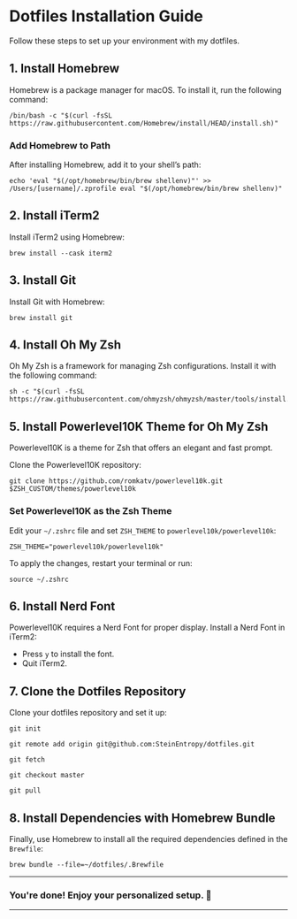 # Dotfiles Installation Guide

Follow these steps to set up your environment with my dotfiles.

## 1. Install Homebrew

Homebrew is a package manager for macOS. To install it, run the following command:
```
/bin/bash -c "$(curl -fsSL https://raw.githubusercontent.com/Homebrew/install/HEAD/install.sh)"
```

### Add Homebrew to Path

After installing Homebrew, add it to your shell’s path:
```
echo 'eval "$(/opt/homebrew/bin/brew shellenv)"' >> /Users/[username]/.zprofile eval "$(/opt/homebrew/bin/brew shellenv)"
```

## 2. Install iTerm2

Install iTerm2 using Homebrew:
```
brew install --cask iterm2
```

## 3. Install Git

Install Git with Homebrew:
```
brew install git
```

## 4. Install Oh My Zsh

Oh My Zsh is a framework for managing Zsh configurations. Install it with the following command:
```
sh -c "$(curl -fsSL https://raw.githubusercontent.com/ohmyzsh/ohmyzsh/master/tools/install.sh)"
```

## 5. Install Powerlevel10K Theme for Oh My Zsh

Powerlevel10K is a theme for Zsh that offers an elegant and fast prompt.

Clone the Powerlevel10K repository:
```
git clone https://github.com/romkatv/powerlevel10k.git $ZSH_CUSTOM/themes/powerlevel10k
```

### Set Powerlevel10K as the Zsh Theme

Edit your `~/.zshrc` file and set `ZSH_THEME` to `powerlevel10k/powerlevel10k`:
```
ZSH_THEME="powerlevel10k/powerlevel10k"
```

To apply the changes, restart your terminal or run:
```
source ~/.zshrc
```

## 6. Install Nerd Font

Powerlevel10K requires a Nerd Font for proper display. Install a Nerd Font in iTerm2:

- Press `y` to install the font.
- Quit iTerm2.

## 7. Clone the Dotfiles Repository

Clone your dotfiles repository and set it up:
```
git init 

git remote add origin git@github.com:SteinEntropy/dotfiles.git 

git fetch 

git checkout master 

git pull
```

## 8. Install Dependencies with Homebrew Bundle

Finally, use Homebrew to install all the required dependencies defined in the `Brewfile`:
```
brew bundle --file=~/dotfiles/.Brewfile
```

---

### **You're done!** Enjoy your personalized setup. 🎉

---

